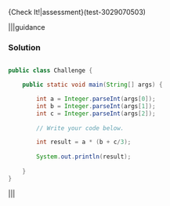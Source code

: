 
{Check It!|assessment}(test-3029070503)

|||guidance
### Solution
```java

public class Challenge {

    public static void main(String[] args) {

        int a = Integer.parseInt(args[0]);
        int b = Integer.parseInt(args[1]);
        int c = Integer.parseInt(args[2]);
      
        // Write your code below.

        int result = a * (b + c/3);
          
        System.out.println(result);
      
    }
}

```
|||
